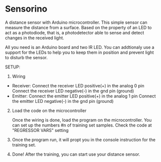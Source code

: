 Sensorino
==================

A distance sensor with Arduino microcontroller.
This simple sensor can measure the distance from a surface.
Based on the property of an LED to act as a photodiode, that is, a photodetector able to sense and detect changes in the received light.

All you need is an Arduino board and two IR LED. You can addtionaly use a support for the LEDs to help you to keep them in position and prevent light to disturb the sensor.

SETUP:

1) Wiring
- Receiver:
  Connect the receiver LED positive(+) in the analog 0 pin
  Connect the receiver LED negative(-) in the gnd pin (ground)
- Emitter:
  Connect the emitter LED positive(+) in the analog 1 pin
  Connect the emitter LED negative(-) in the gnd pin (ground)

2) Load the code on the microcontroller

   Once the wiring is done, load the program on the microcontroller.
   You can set up the numbers #n of training set samples. Check the code at "REGRESSOR VARS" setting

3) Once the program run, it will propt you in the console instruction for the training set.

4) Done! After the training, you can start use your distance sensor.

